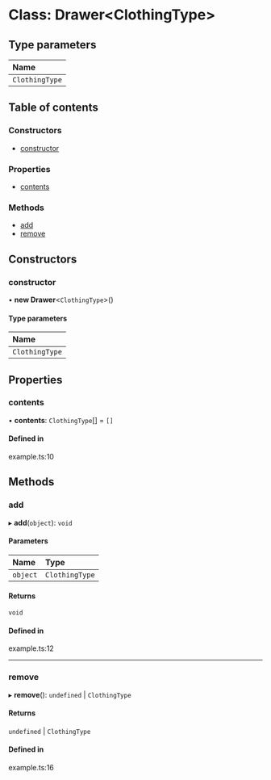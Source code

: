 # Class: Drawer<ClothingType\>

## Type parameters

| Name |
| :------ |
| `ClothingType` |

## Table of contents

### Constructors

- [constructor](../wiki/Drawer#constructor)

### Properties

- [contents](../wiki/Drawer#contents)

### Methods

- [add](../wiki/Drawer#add)
- [remove](../wiki/Drawer#remove)

## Constructors

### constructor

• **new Drawer**<`ClothingType`\>()

#### Type parameters

| Name |
| :------ |
| `ClothingType` |

## Properties

### contents

• **contents**: `ClothingType`[] = `[]`

#### Defined in

example.ts:10

## Methods

### add

▸ **add**(`object`): `void`

#### Parameters

| Name | Type |
| :------ | :------ |
| `object` | `ClothingType` |

#### Returns

`void`

#### Defined in

example.ts:12

___

### remove

▸ **remove**(): `undefined` \| `ClothingType`

#### Returns

`undefined` \| `ClothingType`

#### Defined in

example.ts:16
